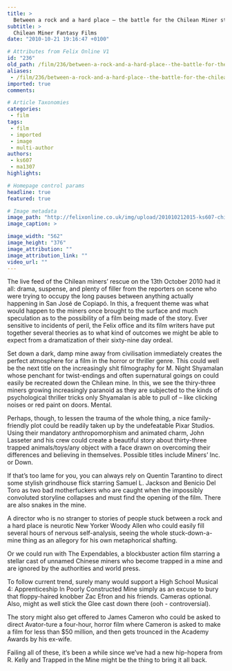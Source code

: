 ```yaml
---
title: >
  Between a rock and a hard place – the battle for the Chilean Miner story rights
subtitle: >
  Chilean Miner Fantasy Films
date: "2010-10-21 19:16:47 +0100"

# Attributes from Felix Online V1
id: "236"
old_path: /film/236/between-a-rock-and-a-hard-place--the-battle-for-the-chilean-miner-story-rights-
aliases:
 - /film/236/between-a-rock-and-a-hard-place--the-battle-for-the-chilean-miner-story-rights-
imported: true
comments:

# Article Taxonomies
categories:
 - film
tags:
 - film
 - imported
 - image
 - multi-author
authors:
 - ks607
 - ma1307
highlights:

# Homepage control params
headline: true
featured: true

# Image metadata
image_path: "http://felixonline.co.uk/img/upload/201010212015-ks607-chileanm.jpg"
image_caption: >

image_width: "562"
image_height: "376"
image_attribution: ""
image_attribution_link: ""
video_url: ""
---
```


The live feed of the Chilean miners’ rescue on the 13th October 2010 had it all: drama, suspense, and plenty of filler from the reporters on scene who were trying to occupy the long pauses between anything actually happening in San José de Copiapó. In this, a frequent theme was what would happen to the miners once brought to the surface and much speculation as to the possibility of a film being made of the story. Ever sensitive to incidents of peril, the Felix office and its film writers have put together several theories as to what kind of outcomes we might be able to expect from a dramatization of their sixty-nine day ordeal.

Set down a dark, damp mine away from civilisation immediately creates the perfect atmosphere for a film in the horror or thriller genre. This could well be the next title on the increasingly shit filmography for M. Night Shyamalan whose penchant for twist-endings and often supernatural goings on could easily be recreated down the Chilean mine. In this, we see the thiry-three miners growing increasingly paranoid as they are subjected to the kinds of psychological thriller tricks only Shyamalan is able to pull of – like clicking noises or red paint on doors. Mental.

Perhaps, though, to lessen the trauma of the whole thing, a nice family-friendly plot could be readily taken up by the undefeatable Pixar Studios. Using their mandatory anthropomorphism and animated charm, John Lasseter and his crew could create a beautiful story about thirty-three trapped animals/toys/any object with a face drawn on overcoming their differences and believing in themselves. Possible titles include Miners’ Inc. or Down.

If that’s too lame for you, you can always rely on Quentin Tarantino to direct some stylish grindhouse flick starring Samuel L. Jackson and Benicio Del Toro as two bad motherfuckers who are caught when the impossibly convoluted storyline collapses and must find the opening of the film. There are also snakes in the mine.

A director who is no stranger to stories of people stuck between a rock and a hard place is neurotic New Yorker Woody Allen who could easily fill several hours of nervous self-analysis, seeing the whole stuck-down-a-mine thing as an allegory for his own metaphorical shafting.

Or we could run with The Expendables, a blockbuster action film starring a stellar cast of unnamed Chinese miners who become trapped in a mine and are ignored by the authorities and world press.

To follow current trend, surely many would support a High School Musical 4: Apprenticeship In Poorly Constructed Mine simply as an excuse to bury that floppy-haired knobber Zac Efron and his friends. Cameras optional. Also, might as well stick the Glee cast down there (ooh - controversial).

The story might also get offered to James Cameron who could be asked to direct Avator-ture a four-hour, horror film where Cameron is asked to make a film for less than $50 million, and then gets trounced in the Academy Awards by his ex-wife.

Failing all of these, it’s been a while since we’ve had a new hip-hopera from R. Kelly and Trapped in the Mine might be the thing to bring it all back.
